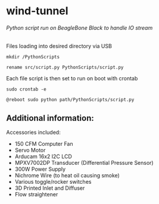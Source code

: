# wind-tunnel
###### Python script run on BeagleBone Black to handle IO stream

Files loading into desired directory via USB
```
mkdir /PythonScripts

rename src/script.py PythonScripts/script.py
```

Each file script is then set to run on boot with crontab

 ```
 sudo crontab -e
 
 @reboot sudo python path/PythonScripts/script.py
 ```
 
 ## Additional information:
 
 Accessories included: 
 
 - 150 CFM Computer Fan
 - Servo Motor
 - Arducam 16x2 I2C LCD
 - MPXV7002DP Transducer (Differential Pressure Sensor)
 - 300W Power Supply
 - Nichrome Wire (to heat oil causing smoke)
 - Various toggle/rocker switches
 - 3D Printed Inlet and Diffuser
 - Flow straightener
 
